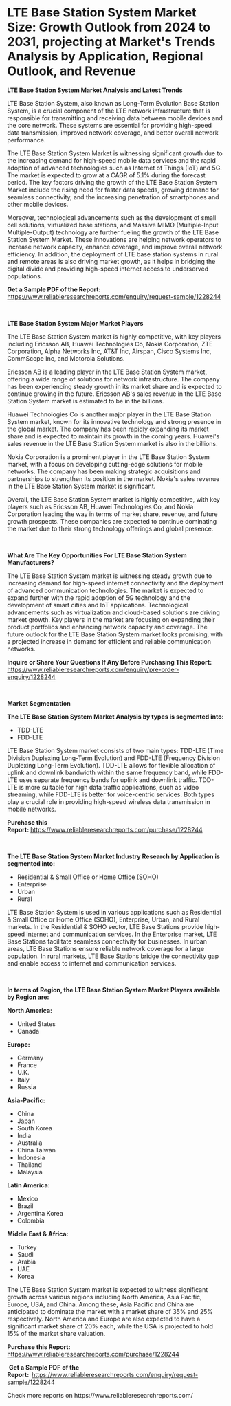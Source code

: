<p><h1>LTE Base Station System Market Size: Growth Outlook from 2024 to 2031, projecting at Market's Trends Analysis by Application, Regional Outlook, and Revenue</h1></p><p><strong>LTE Base Station System Market Analysis and Latest Trends</strong></p>
<p><p>LTE Base Station System, also known as Long-Term Evolution Base Station System, is a crucial component of the LTE network infrastructure that is responsible for transmitting and receiving data between mobile devices and the core network. These systems are essential for providing high-speed data transmission, improved network coverage, and better overall network performance.</p><p>The LTE Base Station System Market is witnessing significant growth due to the increasing demand for high-speed mobile data services and the rapid adoption of advanced technologies such as Internet of Things (IoT) and 5G. The market is expected to grow at a CAGR of 5.1% during the forecast period. The key factors driving the growth of the LTE Base Station System Market include the rising need for faster data speeds, growing demand for seamless connectivity, and the increasing penetration of smartphones and other mobile devices.</p><p>Moreover, technological advancements such as the development of small cell solutions, virtualized base stations, and Massive MIMO (Multiple-Input Multiple-Output) technology are further fueling the growth of the LTE Base Station System Market. These innovations are helping network operators to increase network capacity, enhance coverage, and improve overall network efficiency. In addition, the deployment of LTE base station systems in rural and remote areas is also driving market growth, as it helps in bridging the digital divide and providing high-speed internet access to underserved populations.</p></p>
<p><strong>Get a Sample PDF of the Report:&nbsp;</strong> <a href="https://www.reliableresearchreports.com/enquiry/request-sample/1228244">https://www.reliableresearchreports.com/enquiry/request-sample/1228244</a></p>
<p>&nbsp;</p>
<p><strong>LTE Base Station System Major Market Players</strong></p>
<p><p>The LTE Base Station System market is highly competitive, with key players including Ericsson AB, Huawei Technologies Co, Nokia Corporation, ZTE Corporation, Alpha Networks Inc, AT&T Inc, Airspan, Cisco Systems Inc, CommScope Inc, and Motorola Solutions.</p><p>Ericsson AB is a leading player in the LTE Base Station System market, offering a wide range of solutions for network infrastructure. The company has been experiencing steady growth in its market share and is expected to continue growing in the future. Ericsson AB's sales revenue in the LTE Base Station System market is estimated to be in the billions.</p><p>Huawei Technologies Co is another major player in the LTE Base Station System market, known for its innovative technology and strong presence in the global market. The company has been rapidly expanding its market share and is expected to maintain its growth in the coming years. Huawei's sales revenue in the LTE Base Station System market is also in the billions.</p><p>Nokia Corporation is a prominent player in the LTE Base Station System market, with a focus on developing cutting-edge solutions for mobile networks. The company has been making strategic acquisitions and partnerships to strengthen its position in the market. Nokia's sales revenue in the LTE Base Station System market is significant.</p><p>Overall, the LTE Base Station System market is highly competitive, with key players such as Ericsson AB, Huawei Technologies Co, and Nokia Corporation leading the way in terms of market share, revenue, and future growth prospects. These companies are expected to continue dominating the market due to their strong technology offerings and global presence.</p></p>
<p>&nbsp;</p>
<p><strong>What Are The Key Opportunities For LTE Base Station System Manufacturers?</strong></p>
<p><p>The LTE Base Station System market is witnessing steady growth due to increasing demand for high-speed internet connectivity and the deployment of advanced communication technologies. The market is expected to expand further with the rapid adoption of 5G technology and the development of smart cities and IoT applications. Technological advancements such as virtualization and cloud-based solutions are driving market growth. Key players in the market are focusing on expanding their product portfolios and enhancing network capacity and coverage. The future outlook for the LTE Base Station System market looks promising, with a projected increase in demand for efficient and reliable communication networks.</p></p>
<p><strong>Inquire or Share Your Questions If Any Before Purchasing This Report:</strong> <a href="https://www.reliableresearchreports.com/enquiry/pre-order-enquiry/1228244">https://www.reliableresearchreports.com/enquiry/pre-order-enquiry/1228244</a></p>
<p>&nbsp;</p>
<p><strong>Market Segmentation</strong></p>
<p><strong>The LTE Base Station System Market Analysis by types is segmented into:</strong></p>
<p><ul><li>TDD-LTE</li><li>FDD-LTE</li></ul></p>
<p><p>LTE Base Station System market consists of two main types: TDD-LTE (Time Division Duplexing Long-Term Evolution) and FDD-LTE (Frequency Division Duplexing Long-Term Evolution). TDD-LTE allows for flexible allocation of uplink and downlink bandwidth within the same frequency band, while FDD-LTE uses separate frequency bands for uplink and downlink traffic. TDD-LTE is more suitable for high data traffic applications, such as video streaming, while FDD-LTE is better for voice-centric services. Both types play a crucial role in providing high-speed wireless data transmission in mobile networks.</p></p>
<p><strong>Purchase this Report:&nbsp;</strong><a href="https://www.reliableresearchreports.com/purchase/1228244">https://www.reliableresearchreports.com/purchase/1228244</a></p>
<p>&nbsp;</p>
<p><strong>The LTE Base Station System Market Industry Research by Application is segmented into:</strong></p>
<p><ul><li>Residential & Small Office or Home Office (SOHO)</li><li>Enterprise</li><li>Urban</li><li>Rural</li></ul></p>
<p><p>LTE Base Station System is used in various applications such as Residential & Small Office or Home Office (SOHO), Enterprise, Urban, and Rural markets. In the Residential & SOHO sector, LTE Base Stations provide high-speed internet and communication services. In the Enterprise market, LTE Base Stations facilitate seamless connectivity for businesses. In urban areas, LTE Base Stations ensure reliable network coverage for a large population. In rural markets, LTE Base Stations bridge the connectivity gap and enable access to internet and communication services.</p></p>
<p>&nbsp;</p>
<p><strong>In terms of Region, the LTE Base Station System Market Players available by Region are:</strong></p>
<p>
    <p> <strong> North America: </strong>
        <ul>
            <li>United States</li>
            <li>Canada</li>
        </ul>
        </p> 
    <p> <strong> Europe: </strong>
        <ul>
            <li>Germany</li>
            <li>France</li>
            <li>U.K.</li>
            <li>Italy</li>
            <li>Russia</li>
        </ul>
        </p> 
    <p> <strong> Asia-Pacific: </strong>
        <ul>
            <li>China</li>
            <li>Japan</li>
            <li>South Korea</li>
            <li>India</li>
            <li>Australia</li>
            <li>China Taiwan</li>
            <li>Indonesia</li>
            <li>Thailand</li>
            <li>Malaysia</li>
        </ul>
        </p> 
    <p> <strong> Latin America: </strong>
        <ul>
            <li>Mexico</li>
            <li>Brazil</li>
            <li>Argentina Korea</li>
            <li>Colombia</li>
        </ul>
        </p> 
    <p> <strong> Middle East & Africa: </strong>
        <ul>
            <li>Turkey</li>
            <li>Saudi</li>
            <li>Arabia</li>
            <li>UAE</li>
            <li>Korea</li>
        </ul>
    </p>
    </p>
<p><p>The LTE Base Station System market is expected to witness significant growth across various regions including North America, Asia Pacific, Europe, USA, and China. Among these, Asia Pacific and China are anticipated to dominate the market with a market share of 35% and 25% respectively. North America and Europe are also expected to have a significant market share of 20% each, while the USA is projected to hold 15% of the market share valuation.</p></p>
<p><strong>Purchase this Report: </strong><a href="https://www.reliableresearchreports.com/purchase/1228244">https://www.reliableresearchreports.com/purchase/1228244</a></p>
<p>&nbsp;<strong>Get a Sample PDF of the Report:&nbsp;&nbsp;</strong><a href="https://www.reliableresearchreports.com/enquiry/request-sample/1228244">https://www.reliableresearchreports.com/enquiry/request-sample/1228244</a></p>
<p><strong></strong></p>
<p>Check more reports on https://www.reliableresearchreports.com/</p>